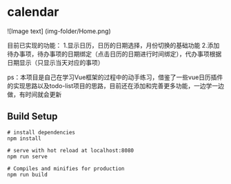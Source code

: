 # calendar
![Image text] (img-folder/Home.png)

目前已实现的功能：
  1.显示日历，日历的日期选择，月份切换的基础功能
  2.添加待办事项，待办事项的日期绑定（点击日历的日期进行时间绑定），代办事项根据日期显示（只显示当天对应的事项）
  
ps：本项目是自己在学习Vue框架的过程中的动手练习，借鉴了一些vue日历插件的实现思路以及todo-list项目的思路，目前还在添加和完善更多功能，一边学一边做，有时间就会更新

## Build Setup
```
# install dependencies
npm install

# serve with hot reload at localhost:8080
npm run serve

# Compiles and minifies for production
npm run build
```
